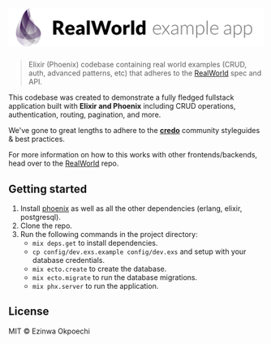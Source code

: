 # ![RealWorld Example App](logo.png)

> Elixir (Phoenix) codebase containing real world examples (CRUD, auth, advanced patterns, etc) that adheres to the [RealWorld](https://github.com/gothinkster/realworld-example-apps) spec and API.

This codebase was created to demonstrate a fully fledged fullstack application built with **Elixir and Phoenix** including CRUD operations, authentication, routing, pagination, and more.

We've gone to great lengths to adhere to the **[credo](https://github.com/rrrene/credo)** community styleguides & best practices.

For more information on how to this works with other frontends/backends, head over to the [RealWorld](https://github.com/gothinkster/realworld) repo.

## Getting started

1. Install [phoenix](http://www.phoenixframework.org/docs/installation) as well as all the other dependencies (erlang, elixir, postgresql).
1. Clone the repo.
1. Run the following commands in the project directory:
    - `mix deps.get` to install dependencies.
    - `cp config/dev.exs.example config/dev.exs` and setup with your database credentials.
    - `mix ecto.create` to create the database.
    - `mix ecto.migrate` to run the database migrations.
    - `mix phx.server` to run the application.

## License

MIT © Ezinwa Okpoechi
